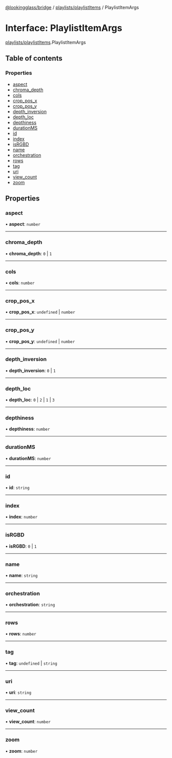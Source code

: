 [@lookingglass/bridge](../README.md) / [playlists/playlistItems](../modules/playlists_playlistItems.md) / PlaylistItemArgs

# Interface: PlaylistItemArgs

[playlists/playlistItems](../modules/playlists_playlistItems.md).PlaylistItemArgs

## Table of contents

### Properties

- [aspect](playlists_playlistItems.PlaylistItemArgs.md#aspect)
- [chroma\_depth](playlists_playlistItems.PlaylistItemArgs.md#chroma_depth)
- [cols](playlists_playlistItems.PlaylistItemArgs.md#cols)
- [crop\_pos\_x](playlists_playlistItems.PlaylistItemArgs.md#crop_pos_x)
- [crop\_pos\_y](playlists_playlistItems.PlaylistItemArgs.md#crop_pos_y)
- [depth\_inversion](playlists_playlistItems.PlaylistItemArgs.md#depth_inversion)
- [depth\_loc](playlists_playlistItems.PlaylistItemArgs.md#depth_loc)
- [depthiness](playlists_playlistItems.PlaylistItemArgs.md#depthiness)
- [durationMS](playlists_playlistItems.PlaylistItemArgs.md#durationms)
- [id](playlists_playlistItems.PlaylistItemArgs.md#id)
- [index](playlists_playlistItems.PlaylistItemArgs.md#index)
- [isRGBD](playlists_playlistItems.PlaylistItemArgs.md#isrgbd)
- [name](playlists_playlistItems.PlaylistItemArgs.md#name)
- [orchestration](playlists_playlistItems.PlaylistItemArgs.md#orchestration)
- [rows](playlists_playlistItems.PlaylistItemArgs.md#rows)
- [tag](playlists_playlistItems.PlaylistItemArgs.md#tag)
- [uri](playlists_playlistItems.PlaylistItemArgs.md#uri)
- [view\_count](playlists_playlistItems.PlaylistItemArgs.md#view_count)
- [zoom](playlists_playlistItems.PlaylistItemArgs.md#zoom)

## Properties

### aspect

• **aspect**: `number`

___

### chroma\_depth

• **chroma\_depth**: ``0`` \| ``1``

___

### cols

• **cols**: `number`

___

### crop\_pos\_x

• **crop\_pos\_x**: `undefined` \| `number`

___

### crop\_pos\_y

• **crop\_pos\_y**: `undefined` \| `number`

___

### depth\_inversion

• **depth\_inversion**: ``0`` \| ``1``

___

### depth\_loc

• **depth\_loc**: ``0`` \| ``2`` \| ``1`` \| ``3``

___

### depthiness

• **depthiness**: `number`

___

### durationMS

• **durationMS**: `number`

___

### id

• **id**: `string`

___

### index

• **index**: `number`

___

### isRGBD

• **isRGBD**: ``0`` \| ``1``

___

### name

• **name**: `string`

___

### orchestration

• **orchestration**: `string`

___

### rows

• **rows**: `number`

___

### tag

• **tag**: `undefined` \| `string`

___

### uri

• **uri**: `string`

___

### view\_count

• **view\_count**: `number`

___

### zoom

• **zoom**: `number`
